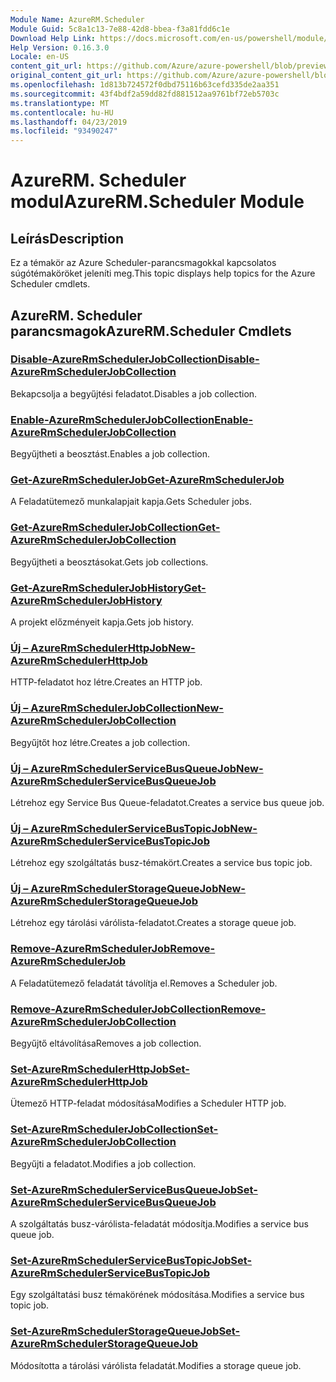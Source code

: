 ```yaml
---
Module Name: AzureRM.Scheduler
Module Guid: 5c8a1c13-7e88-42d8-bbea-f3a81fdd6c1e
Download Help Link: https://docs.microsoft.com/en-us/powershell/module/azurerm.scheduler
Help Version: 0.16.3.0
Locale: en-US
content_git_url: https://github.com/Azure/azure-powershell/blob/preview/src/ResourceManager/Scheduler/Commands.Scheduler/help/AzureRM.Scheduler.md
original_content_git_url: https://github.com/Azure/azure-powershell/blob/preview/src/ResourceManager/Scheduler/Commands.Scheduler/help/AzureRM.Scheduler.md
ms.openlocfilehash: 1d813b724572f0dbd75116b63cefd335de2aa351
ms.sourcegitcommit: 43f4bdf2a59dd82fd881512aa9761bf72eb5703c
ms.translationtype: MT
ms.contentlocale: hu-HU
ms.lasthandoff: 04/23/2019
ms.locfileid: "93490247"
---
```

# <span data-ttu-id="b75b7-101">AzureRM. Scheduler modul</span><span class="sxs-lookup"><span data-stu-id="b75b7-101">AzureRM.Scheduler Module</span></span>
## <span data-ttu-id="b75b7-102">Leírás</span><span class="sxs-lookup"><span data-stu-id="b75b7-102">Description</span></span>
<span data-ttu-id="b75b7-103">Ez a témakör az Azure Scheduler-parancsmagokkal kapcsolatos súgótémaköröket jeleníti meg.</span><span class="sxs-lookup"><span data-stu-id="b75b7-103">This topic displays help topics for the Azure Scheduler cmdlets.</span></span>

## <span data-ttu-id="b75b7-104">AzureRM. Scheduler parancsmagok</span><span class="sxs-lookup"><span data-stu-id="b75b7-104">AzureRM.Scheduler Cmdlets</span></span>
### [<span data-ttu-id="b75b7-105">Disable-AzureRmSchedulerJobCollection</span><span class="sxs-lookup"><span data-stu-id="b75b7-105">Disable-AzureRmSchedulerJobCollection</span></span>](Disable-AzureRmSchedulerJobCollection.md)
<span data-ttu-id="b75b7-106">Bekapcsolja a begyűjtési feladatot.</span><span class="sxs-lookup"><span data-stu-id="b75b7-106">Disables a job collection.</span></span>

### [<span data-ttu-id="b75b7-107">Enable-AzureRmSchedulerJobCollection</span><span class="sxs-lookup"><span data-stu-id="b75b7-107">Enable-AzureRmSchedulerJobCollection</span></span>](Enable-AzureRmSchedulerJobCollection.md)
<span data-ttu-id="b75b7-108">Begyűjtheti a beosztást.</span><span class="sxs-lookup"><span data-stu-id="b75b7-108">Enables a job collection.</span></span>

### [<span data-ttu-id="b75b7-109">Get-AzureRmSchedulerJob</span><span class="sxs-lookup"><span data-stu-id="b75b7-109">Get-AzureRmSchedulerJob</span></span>](Get-AzureRmSchedulerJob.md)
<span data-ttu-id="b75b7-110">A Feladatütemező munkalapjait kapja.</span><span class="sxs-lookup"><span data-stu-id="b75b7-110">Gets Scheduler jobs.</span></span>

### [<span data-ttu-id="b75b7-111">Get-AzureRmSchedulerJobCollection</span><span class="sxs-lookup"><span data-stu-id="b75b7-111">Get-AzureRmSchedulerJobCollection</span></span>](Get-AzureRmSchedulerJobCollection.md)
<span data-ttu-id="b75b7-112">Begyűjtheti a beosztásokat.</span><span class="sxs-lookup"><span data-stu-id="b75b7-112">Gets job collections.</span></span>

### [<span data-ttu-id="b75b7-113">Get-AzureRmSchedulerJobHistory</span><span class="sxs-lookup"><span data-stu-id="b75b7-113">Get-AzureRmSchedulerJobHistory</span></span>](Get-AzureRmSchedulerJobHistory.md)
<span data-ttu-id="b75b7-114">A projekt előzményeit kapja.</span><span class="sxs-lookup"><span data-stu-id="b75b7-114">Gets job history.</span></span>

### [<span data-ttu-id="b75b7-115">Új – AzureRmSchedulerHttpJob</span><span class="sxs-lookup"><span data-stu-id="b75b7-115">New-AzureRmSchedulerHttpJob</span></span>](New-AzureRmSchedulerHttpJob.md)
<span data-ttu-id="b75b7-116">HTTP-feladatot hoz létre.</span><span class="sxs-lookup"><span data-stu-id="b75b7-116">Creates an HTTP job.</span></span>

### [<span data-ttu-id="b75b7-117">Új – AzureRmSchedulerJobCollection</span><span class="sxs-lookup"><span data-stu-id="b75b7-117">New-AzureRmSchedulerJobCollection</span></span>](New-AzureRmSchedulerJobCollection.md)
<span data-ttu-id="b75b7-118">Begyűjtőt hoz létre.</span><span class="sxs-lookup"><span data-stu-id="b75b7-118">Creates a job collection.</span></span>

### [<span data-ttu-id="b75b7-119">Új – AzureRmSchedulerServiceBusQueueJob</span><span class="sxs-lookup"><span data-stu-id="b75b7-119">New-AzureRmSchedulerServiceBusQueueJob</span></span>](New-AzureRmSchedulerServiceBusQueueJob.md)
<span data-ttu-id="b75b7-120">Létrehoz egy Service Bus Queue-feladatot.</span><span class="sxs-lookup"><span data-stu-id="b75b7-120">Creates a service bus queue job.</span></span>

### [<span data-ttu-id="b75b7-121">Új – AzureRmSchedulerServiceBusTopicJob</span><span class="sxs-lookup"><span data-stu-id="b75b7-121">New-AzureRmSchedulerServiceBusTopicJob</span></span>](New-AzureRmSchedulerServiceBusTopicJob.md)
<span data-ttu-id="b75b7-122">Létrehoz egy szolgáltatás busz-témakört.</span><span class="sxs-lookup"><span data-stu-id="b75b7-122">Creates a service bus topic job.</span></span>

### [<span data-ttu-id="b75b7-123">Új – AzureRmSchedulerStorageQueueJob</span><span class="sxs-lookup"><span data-stu-id="b75b7-123">New-AzureRmSchedulerStorageQueueJob</span></span>](New-AzureRmSchedulerStorageQueueJob.md)
<span data-ttu-id="b75b7-124">Létrehoz egy tárolási várólista-feladatot.</span><span class="sxs-lookup"><span data-stu-id="b75b7-124">Creates a storage queue job.</span></span>

### [<span data-ttu-id="b75b7-125">Remove-AzureRmSchedulerJob</span><span class="sxs-lookup"><span data-stu-id="b75b7-125">Remove-AzureRmSchedulerJob</span></span>](Remove-AzureRmSchedulerJob.md)
<span data-ttu-id="b75b7-126">A Feladatütemező feladatát távolítja el.</span><span class="sxs-lookup"><span data-stu-id="b75b7-126">Removes a Scheduler job.</span></span>

### [<span data-ttu-id="b75b7-127">Remove-AzureRmSchedulerJobCollection</span><span class="sxs-lookup"><span data-stu-id="b75b7-127">Remove-AzureRmSchedulerJobCollection</span></span>](Remove-AzureRmSchedulerJobCollection.md)
<span data-ttu-id="b75b7-128">Begyűjtő eltávolítása</span><span class="sxs-lookup"><span data-stu-id="b75b7-128">Removes a job collection.</span></span>

### [<span data-ttu-id="b75b7-129">Set-AzureRmSchedulerHttpJob</span><span class="sxs-lookup"><span data-stu-id="b75b7-129">Set-AzureRmSchedulerHttpJob</span></span>](Set-AzureRmSchedulerHttpJob.md)
<span data-ttu-id="b75b7-130">Ütemező HTTP-feladat módosítása</span><span class="sxs-lookup"><span data-stu-id="b75b7-130">Modifies a Scheduler HTTP job.</span></span>

### [<span data-ttu-id="b75b7-131">Set-AzureRmSchedulerJobCollection</span><span class="sxs-lookup"><span data-stu-id="b75b7-131">Set-AzureRmSchedulerJobCollection</span></span>](Set-AzureRmSchedulerJobCollection.md)
<span data-ttu-id="b75b7-132">Begyűjti a feladatot.</span><span class="sxs-lookup"><span data-stu-id="b75b7-132">Modifies a job collection.</span></span>

### [<span data-ttu-id="b75b7-133">Set-AzureRmSchedulerServiceBusQueueJob</span><span class="sxs-lookup"><span data-stu-id="b75b7-133">Set-AzureRmSchedulerServiceBusQueueJob</span></span>](Set-AzureRmSchedulerServiceBusQueueJob.md)
<span data-ttu-id="b75b7-134">A szolgáltatás busz-várólista-feladatát módosítja.</span><span class="sxs-lookup"><span data-stu-id="b75b7-134">Modifies a service bus queue job.</span></span>

### [<span data-ttu-id="b75b7-135">Set-AzureRmSchedulerServiceBusTopicJob</span><span class="sxs-lookup"><span data-stu-id="b75b7-135">Set-AzureRmSchedulerServiceBusTopicJob</span></span>](Set-AzureRmSchedulerServiceBusTopicJob.md)
<span data-ttu-id="b75b7-136">Egy szolgáltatási busz témakörének módosítása.</span><span class="sxs-lookup"><span data-stu-id="b75b7-136">Modifies a service bus topic job.</span></span>

### [<span data-ttu-id="b75b7-137">Set-AzureRmSchedulerStorageQueueJob</span><span class="sxs-lookup"><span data-stu-id="b75b7-137">Set-AzureRmSchedulerStorageQueueJob</span></span>](Set-AzureRmSchedulerStorageQueueJob.md)
<span data-ttu-id="b75b7-138">Módosította a tárolási várólista feladatát.</span><span class="sxs-lookup"><span data-stu-id="b75b7-138">Modifies a storage queue job.</span></span>

